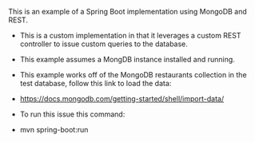 This is an example of a Spring Boot implementation using MongoDB and REST.
* This is a custom implementation in that it leverages a custom REST controller to issue custom queries to the database.

* This example assumes a MongDB instance installed and running.

* This example works off of the MongoDB restaurants collection in the test database, follow this link to load the data: 
- https://docs.mongodb.com/getting-started/shell/import-data/

* To run this issue this command:
- mvn spring-boot:run

